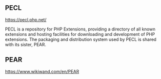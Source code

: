 

## PECL
https://pecl.php.net/

PECL is a repository for PHP Extensions, providing a directory of all known extensions and hosting facilities for downloading and development of PHP extensions. The packaging and distribution system used by PECL is shared with its sister, PEAR.

## PEAR

https://www.wikiwand.com/en/PEAR
